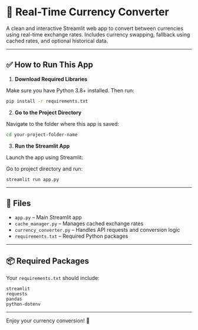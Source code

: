 # 💱 Real-Time Currency Converter

A clean and interactive Streamlit web app to convert between currencies using real-time exchange rates. Includes currency swapping, fallback using cached rates, and optional historical data.

---

## ✅ How to Run This App

1. **Download Required Libraries**

Make sure you have Python 3.8+ installed. Then run:

```bash
pip install -r requirements.txt
```

2. **Go to the Project Directory**

Navigate to the folder where this app is saved:

```bash
cd your-project-folder-name
```

3. **Run the Streamlit App**

Launch the app using Streamlit:

Go to project directory and run:

```bash
streamlit run app.py
```

---

## 📝 Files

- `app.py` – Main Streamlit app
- `cache_manager.py` – Manages cached exchange rates
- `currency_converter.py` – Handles API requests and conversion logic
- `requirements.txt` – Required Python packages

---

## 📦 Required Packages

Your `requirements.txt` should include:

```
streamlit
requests
pandas
python-dotenv
```

---

Enjoy your currency conversion! 💱
